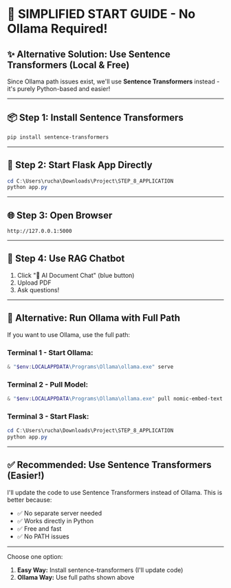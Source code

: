 # 🚀 SIMPLIFIED START GUIDE - No Ollama Required!

## ✨ Alternative Solution: Use Sentence Transformers (Local & Free)

Since Ollama path issues exist, we'll use **Sentence Transformers** instead - it's purely Python-based and easier!

---

## 📦 Step 1: Install Sentence Transformers

```powershell
pip install sentence-transformers
```

---

## 🎯 Step 2: Start Flask App Directly

```powershell
cd C:\Users\rucha\Downloads\Project\STEP_8_APPLICATION
python app.py
```

---

## 🌐 Step 3: Open Browser

```
http://127.0.0.1:5000
```

---

## 💬 Step 4: Use RAG Chatbot

1. Click "💬 AI Document Chat" (blue button)
2. Upload PDF
3. Ask questions!

---

## 📝 Alternative: Run Ollama with Full Path

If you want to use Ollama, use the full path:

### **Terminal 1 - Start Ollama:**
```powershell
& "$env:LOCALAPPDATA\Programs\Ollama\ollama.exe" serve
```

### **Terminal 2 - Pull Model:**
```powershell
& "$env:LOCALAPPDATA\Programs\Ollama\ollama.exe" pull nomic-embed-text
```

### **Terminal 3 - Start Flask:**
```powershell
cd C:\Users\rucha\Downloads\Project\STEP_8_APPLICATION
python app.py
```

---

## ✅ Recommended: Use Sentence Transformers (Easier!)

I'll update the code to use Sentence Transformers instead of Ollama.
This is better because:
- ✅ No separate server needed
- ✅ Works directly in Python
- ✅ Free and fast
- ✅ No PATH issues

---

Choose one option:
1. **Easy Way:** Install sentence-transformers (I'll update code)
2. **Ollama Way:** Use full paths shown above
